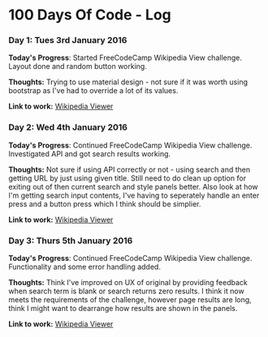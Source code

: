 # 100 Days Of Code - Log

### Day 1: Tues 3rd January 2016

**Today's Progress**: Started FreeCodeCamp Wikipedia View challenge. Layout done and random button working.

**Thoughts:** Trying to use material design - not sure if it was worth using bootstrap as I've had to override a lot of its values.

**Link to work:** [Wikipedia Viewer](http://codepen.io/christie/full/dNyZMN/)

### Day 2: Wed 4th January 2016

**Today's Progress**: Continued FreeCodeCamp Wikipedia View challenge. Investigated API and got search results working.

**Thoughts:** Not sure if using API correctly or not - using search and then getting URL by just using given title. Still need to do clean up option for exiting out of then current search and style panels better. Also look at how I'm getting search input contents, I've having to seperately handle an enter press and a button press which I think should be simplier. 

**Link to work:** [Wikipedia Viewer](http://codepen.io/christie/full/dNyZMN/)

### Day 3: Thurs 5th January 2016

**Today's Progress**: Continued FreeCodeCamp Wikipedia View challenge. Functionality and some error handling added.

**Thoughts:** Think I've improved on UX of original by providing feedback when search term is blank or search returns zero results. I think it now meets the requirements of the challenge, however page results are long, think I might want to dearrange how results are shown in the panels.

**Link to work:** [Wikipedia Viewer](http://codepen.io/christie/full/dNyZMN/)

<!--- ### Day 0: February 30, 2016 (Example 2)
##### (delete me or comment me out)

**Today's Progress**: Fixed CSS, worked on canvas functionality for the app.

**Thoughts**: I really struggled with CSS, but, overall, I feel like I am slowly getting better at it. Canvas is still new for me, but I managed to figure out some basic functionality.

**Link(s) to work**: [Calculator App](http://www.example.com)


### Day 1: June 27, Monday

**Today's Progress**: I've gone through many exercises on FreeCodeCamp.

**Thoughts** I've recently started coding, and it's a great feeling when I finally solve an algorithm challenge after a lot of attempts and hours spent.

**Link(s) to work**
1. [Find the Longest Word in a String](https://www.freecodecamp.com/challenges/find-the-longest-word-in-a-string)
2. [Title Case a Sentence](https://www.freecodecamp.com/challenges/title-case-a-sentence) --->
